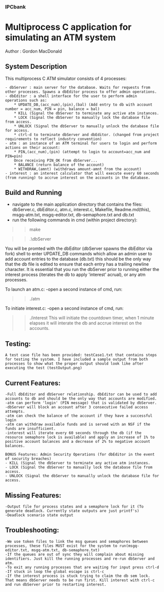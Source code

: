 ### IPCbank
# Multiprocess C application for simulating an ATM system
Author : Gordon MacDonald

## System Description
This multiprocess C ATM simulator consists of 4 processes:

	- dbServer : main server for the database. Waits for requests from other processes. Spawns a dbEditor process to offer admin operations.
	- dbEditor : a shell interface for the user to perform admin operations such as:
		* UPDATE_DB,(acc_num),(pin),(bal) (Add entry to db with account number = acc_num, PIN = pin, balance = bal)
		* KILL (Signal the dbServer to terminate any active atm instances.
		* LOCK (Signal the dbServer to manually lock the database file from access.
		* UNLOCK (Signal the dbServer to manually unlock the database file for access.
		* ctrl-d to terminate dbServer and dbEditor. (changed from project requirements to reflect industry convention)
	- atm : an instance of an ATM terminal for users to login and perform actions on their account:
		* PIN,(acc_num),(pin) (attempt to login to account=acc_num and PIN=pin)
		Once receiving PIN_OK from dbServer...
		* BALANCE (return balance of the account)
		* WITHDRAW,(amnt) (withdraws amount-amnt from the account)
	- interest : an interest calculator that will execute every 60 seconds (from running) to accrue interest on the accounts in the database.
	
	
## Build and Running
- navigate to the main application directory that contains the files: dbServer.c, dbEditor.c, atm.c, interest.c, Makefile, Readme.md(this), msgq-atm.txt, msgq-editor.txt, db-semaphore.txt and db.txt
- run the following commands in cmd (within project directory):

>>make

>>.\dbServer

You will be promted with the dbEditor (dbServer spawns the dbEditor via fork) shell to enter UPDATE_DB commands which allow an admin user to add account entries to the database (db.txt) this should be the only way that the db file is edited to ensure that each entry has a trailing newline character. It is essential that you run the dbServer prior to running either the interest process (iterates the db to apply 'interest' acrual), or any atm processes.


To launch an atm.c:
-open a second instance of cmd, run:

>>./atm

To initiate interest.c:
-open a second instance of cmd, run:

>>./interest
This will initiate the countdown timer, when 1 minute elapses it will interate the db and accrue interest on the accounts.


## Testing:
	A test case file has been provided: testCase1.txt that contains steps for testing the system. I have included a sample output from both processes to show what the proper output should look like after executing the test (testOutput.png)

## Current Features:
	-Full dbEditor and dbServer relationship. dbEditor can be used to add accounts to db and should be the only way that accounts are modified.
	-atm can perform 'login' (PIN message) that is validated by dbServer.
	-dbServer will block an account after 3 consecutive failed access attempts.
	-atm can check the balance of the account if they have a successful login
	-atm can withdraw available funds and is served with an NSF if the funds are insufficient.
	-interest will iterate every 60 seconds through the db (if the resource semaphore lock is available) and apply an increase of 1% to positive account balances and a decrease of 2% to negative account balances.
	
	BONUS Features: Admin Security Operations (for dbEditor in the event of security breaches)
	- KILL (Signal the dbServer to terminate any active atm instances.
	- LOCK (Signal the dbServer to manually lock the database file from access.
	- UNLOCK (Signal the dbServer to manually unlock the database file for access. 
	

## Missing Features:
	-Output file for process states and a semaphore lock for it (To generate deadlock. Currently state outputs are just printf's)
	-Deadlock scenario state output

	

## Troubleshooting:
	-We use token files to link the msg queues and semaphores between processes, these files MUST exist for the system to run(msgq-editor.txt, msgq-atm.txt, db-semaphore.txt)
	-If the queues are out of sync they will complain about missing identifiers. Just kill the running processes and re-run dbServer and atm.
	-To exit any running processes that are waiting for input press ctrl-d
	-If stuck in loop the global escape is ctrl-c
	-If the interest process is stuck trying to claim the db sem lock. That means dbServer needs to be run first. Kill interest with ctrl-c and run dbServer prior to restarting interest.


